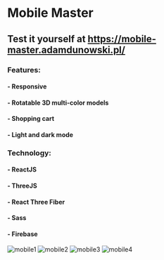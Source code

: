 # Mobile Master
## Test it yourself at https://mobile-master.adamdunowski.pl/


### Features:
#### - Responsive
#### - Rotatable 3D multi-color models
#### - Shopping cart
#### - Light and dark mode

### Technology:
#### - ReactJS
#### - ThreeJS
#### - React Three Fiber
#### - Sass
#### - Firebase
![mobile1](https://user-images.githubusercontent.com/70273104/232027066-ade8c6c7-c1b9-49a7-a1d3-f5becc7d4dde.jpg)
![mobile2](https://user-images.githubusercontent.com/70273104/232027072-e8634336-f890-42d8-9ce5-20bfd771920f.jpg)
![mobile3](https://user-images.githubusercontent.com/70273104/232027074-94ded635-97d5-460c-bc14-91bda00dabc2.jpg)
![mobile4](https://user-images.githubusercontent.com/70273104/232027243-d9aa68b1-e5ff-4d36-9998-fbb9d3f217cf.jpg)
